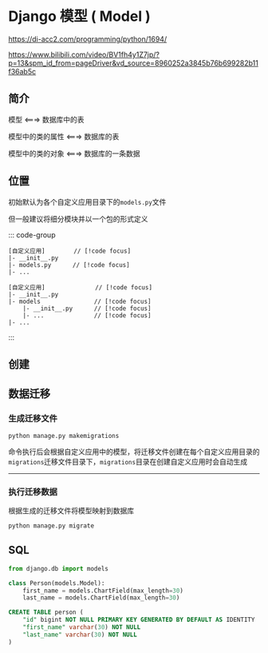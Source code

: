 # Django 模型 ( Model )

https://di-acc2.com/programming/python/1694/

https://www.bilibili.com/video/BV1fh4y1Z7jp/?p=13&spm_id_from=pageDriver&vd_source=8960252a3845b76b699282b11f36ab5c

## 简介

模型 <===> 数据库中的表

模型中的类的属性 <===> 数据库的表

模型中的类的对象 <===> 数据库的一条数据

## 位置

初始默认为各个自定义应用目录下的`models.py`文件

但一般建议将细分模块并以一个包的形式定义

::: code-group

```shell [默认位置]
[自定义应用]        // [!code focus]
|- __init__.py
|- models.py      // [!code focus]
|- ...
```

```shell [推荐位置]
[自定义应用]              // [!code focus]
|- __init__.py
|- models               // [!code focus]
    |- __init__.py      // [!code focus]
    |- ...              // [!code focus]
|- ...
```

:::

## 创建

## 数据迁移

### 生成迁移文件

```shell
python manage.py makemigrations
```

命令执行后会根据自定义应用中的模型，将迁移文件创建在每个自定义应用目录的`migrations`迁移文件目录下，`migrations`目录在创建自定义应用时会自动生成

---

### 执行迁移数据

根据生成的迁移文件将模型映射到数据库

```shell
python manage.py migrate
```

## SQL

```py
from django.db import models

class Person(models.Model):
    first_name = models.ChartField(max_length=30)
    last_name = models.ChartField(max_length=30)
```

```sql
CREATE TABLE person (
    "id" bigint NOT NULL PRIMARY KEY GENERATED BY DEFAULT AS IDENTITY
    "first_name" varchar(30) NOT NULL
    "last_name" varchar(30) NOT NULL
)
```
